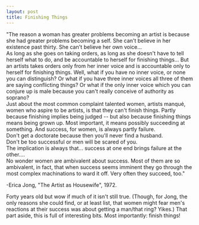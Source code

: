 ```yaml
---
layout: post
title: Finishing Things
---
```


"The reason a woman has greater problems becoming an artist is because she had greater problems becoming a self. She can't believe in her existence past thirty. She can't believe her own voice...  
As long as she goes on taking orders, as long as she doesn't have to tell herself what to do, and be accountable to herself for finishing things... But an artists takes orders only from her inner voice and is accountable only to herself for finishing things. Well, what if you have no inner voice, or none you can distinguish? Or what if you have three inner voices all three of them are saying conflicting things? Or what if the only inner voice which you can conjure up is male because you can't really conceive of authority as soprano?   
Just about the most common complaint talented women, artists manqué, women who aspire to be artists, is that they can't finish things. Partly because finishing implies being judged -- but also because finishing things means being grown up. Most important, it means possibly succeeding at something. And success, for women, is always partly failure.   
Don't get a doctorate because then you'll never find a husband.   
Don't be too successful or men will be scared of you.   
The implication is always that... success at one end brings failure at the other....   
No wonder women are ambivalent about success. Most of them are so ambivalent, in fact, that when success seems imminent they go through the most complex machinations to ward it off. Very often they succeed, too."

-Erica Jong, "The Artist as Housewife", 1972.

Forty years old but wow if much of it isn't still true. (Though, for Jong, the only reasons she could find, or at least list, that women might fear men's reactions at their success was about getting a man/that ring? Yikes.) That part aside, this is full of interesting bits. Most importantly: finish things!